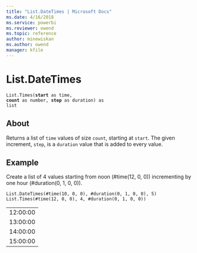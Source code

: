 ```yaml
---
title: "List.DateTimes | Microsoft Docs"
ms.date: 4/16/2018
ms.service: powerbi
ms.reviewer: owend
ms.topic: reference
author: minewiskan
ms.author: owend
manager: kfile
---
```

# List.DateTimes
<code>List.Times(**start** as time, **count** as number, **step** as duration) as list</code>

## About
Returns a list of <code>time</code> values of size <code>count</code>, starting at <code>start</code>. The given increment, <code>step</code>, is a <code>duration</code> value that is added to every value.

  
## Example  
  Create a list of 4 values starting from noon (#time(12, 0, 0)) incrementing by one hour (#duration(0, 1, 0, 0)).
```  
List.DateTimes(#time(10, 0, 0), #duration(0, 1, 0, 0), 5) List.Times(#time(12, 0, 0), 4, #duration(0, 1, 0, 0))   
```  
<table> <tr><td>12:00:00</td></tr> <tr><td>13:00:00</td></tr> <tr><td>14:00:00</td></tr> <tr><td>15:00:00</td></tr> </table>